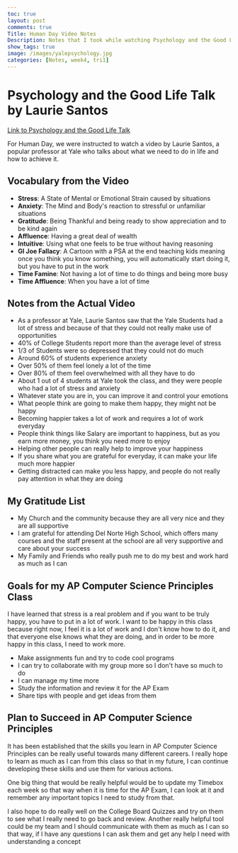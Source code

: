 ```yaml
---
toc: true
layout: post
comments: true
Title: Human Day Video Notes
Description: Notes that I took while watching Psychology and the Good Life by Laurie Santos
show_tags: true
image: /images/yalepsychology.jpg
categories: [Notes, week4, tri1]
---
```


# Psychology and the Good Life Talk by Laurie Santos
[Link to Psychology and the Good Life Talk](https://www.youtube.com/watch?v=ZizdB0TgAVM)

For Human Day, we were instructed to watch a video by Laurie Santos, a popular professor at Yale who talks about what we need to do in life and how to achieve it.

## Vocabulary from the Video
- **Stress**: A State of Mental or Emotional Strain caused by situations
- **Anxiety**: The Mind and Body's reaction to stressful or unfamiliar situations
- **Gratitude**: Being Thankful and being ready to show appreciation and to be kind again
- **Affluence**: Having a great deal of wealth
- **Intuitive**: Using what one feels to be true without having reasoning
- **GI Joe Fallacy**: A Cartoon with a PSA at the end teaching kids meaning once you think you know something, you will automatically start doing it, but you have to put in the work
- **Time Famine**: Not having a lot of time to do things and being more busy
- **Time Affluence**: When you have a lot of time

## Notes from the Actual Video
- As a professor at Yale, Laurie Santos saw that the Yale Students had a lot of stress and because of that they could not really make use of opportunities
- 40% of College Students report more than the average level of stress
- 1/3 of Students were so depressed that they could not do much
- Around 60% of students experience anxiety
- Over 50% of them feel lonely a lot of the time
- Over 80% of them feel overwhelmed with all they have to do
- About 1 out of 4 students at Yale took the class, and they were people who had a lot of stress and anxiety
- Whatever state you are in, you can improve it and control your emotions
- What people think are going to make them happy, they might not be happy
- Becoming happier takes a lot of work and requires a lot of work everyday
- People think things like Salary are important to happiness, but as you earn more money, you think you need more to enjoy
- Helping other people can really help to improve your happiness
- If you share what you are grateful for everyday, it can make your life much more happier
- Getting distracted can make you less happy, and people do not really pay attention in what they are doing

## My Gratitude List
- My Church and the community because they are all very nice and they are all supportive
- I am grateful for attending Del Norte High School, which offers many courses and the staff present at the school are all very supportive and care about your success
- My Family and Friends who really push me to do my best and work hard as much as I can

## Goals for my AP Computer Science Principles Class
I have learned that stress is a real problem and if you want to be truly happy, you have to put in a lot of work. I want to be happy in this class because right now, I feel it is a lot of work and I don't know how to do it, and that everyone else knows what they are doing, and in order to be more happy in this class, I need to work more.
- Make assignments fun and try to code cool programs
- I can try to collaborate with my group more so I don't have so much to do
- I can manage my time more
- Study the information and review it for the AP Exam
- Share tips with people and get ideas from them

## Plan to Succeed in AP Computer Science Principles
It has been established that the skills you learn in AP Computer Science Principles can be really useful towards many different careers. I really hope to learn as much as I can from this class so that in my future, I can continue developing these skills and use them for various actions.

One big thing that would be really helpful would be to update my Timebox each week so that way when it is time for the AP Exam, I can look at it and remember any important topics I need to study from that.

I also hope to do really well on the College Board Quizzes and try on them to see what I really need to go back and review. Another really helpful tool could be my team and I should communicate with them as much as I can so that way, if I have any questions I can ask them and get any help I need with understanding a concept
